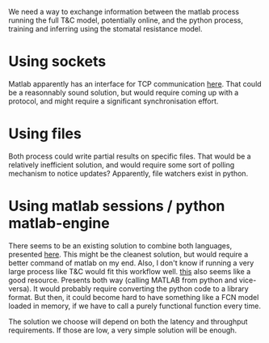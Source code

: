 We need a way to exchange information between the matlab process running the full T&C model, potentially online, and the python process, training and inferring using the stomatal resistance model.

# Using sockets
Matlab apparently has an interface for TCP communication [here](https://www.mathworks.com/help/instrument/tcp-ip-interface.html). That could be a reasonnably sound solution, but would require coming up with a protocol, and might require a significant synchronisation effort.

# Using files
Both process could write partial results on specific files. That would be a relatively inefficient solution, and would require some sort of polling mechanism to notice updates? Apparently, file watchers exist in python.

# Using matlab sessions / python matlab-engine
There seems to be an existing solution to combine both languages, presented [here](https://www.mathworks.com/help/matlab/matlab_external/connect-python-to-running-matlab-session.html). This might be the cleanest solution, but would require a better command of matlab on my end. Also, I don't know if running a very large process like T&C would fit this workflow well. [this](https://blogs.mathworks.com/student-lounge/2020/09/14/using-matlab-and-python-together/) also seems like a good resource. Presents both way (calling MATLAB from python and vice-versa). It would probably require converting the python code to a library format. But then, it could become hard to have something like a FCN model loaded in memory, if we have to call a purely functional function every time. 


The solution we choose will depend on both the latency and throughput requirements. If those are low, a very simple solution will be enough.

